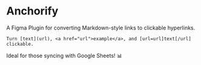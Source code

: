 # Anchorify
A Figma Plugin for converting Markdown-style links to clickable hyperlinks.
```
Turn [text](url), <a href="url">example</a>, and [url=url]text[/url] clickable.
```
Ideal for those syncing with Google Sheets! 📊